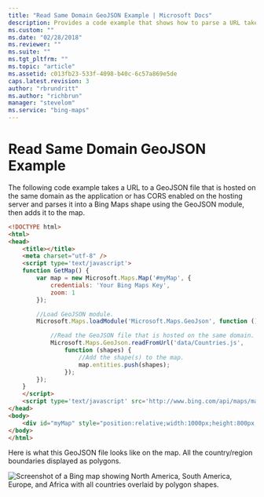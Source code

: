 ```yaml
---
title: "Read Same Domain GeoJSON Example | Microsoft Docs"
description: Provides a code example that shows how to parse a URL taken to a GeoJSON file hosted on the same domain into a shape using the GeoJSON module.
ms.custom: ""
ms.date: "02/28/2018"
ms.reviewer: ""
ms.suite: ""
ms.tgt_pltfrm: ""
ms.topic: "article"
ms.assetid: c013fb23-533f-4098-b40c-6c57a869e5de
caps.latest.revision: 3
author: "rbrundritt"
ms.author: "richbrun"
manager: "stevelom"
ms.service: "bing-maps"
---
```


# Read Same Domain GeoJSON Example

The following code example takes a URL to a GeoJSON file that is hosted on the same domain as the application or has CORS enabled on the hosting server and parses it into a Bing Maps shape using the GeoJSON module, then adds it to the map. 

```html
<!DOCTYPE html>
<html>
<head>
    <title></title>
    <meta charset="utf-8" />
	<script type='text/javascript'>
    function GetMap() {
        var map = new Microsoft.Maps.Map('#myMap', {
            credentials: 'Your Bing Maps Key',
            zoom: 1
        });

        //Load GeoJSON module.
        Microsoft.Maps.loadModule('Microsoft.Maps.GeoJson', function () {

            //Read the GeoJSON file that is hosted on the same domain.
            Microsoft.Maps.GeoJson.readFromUrl('data/Countries.js',
                function (shapes) {
                    //Add the shape(s) to the map.
                    map.entities.push(shapes);
                });
        });
    }
    </script>
    <script type='text/javascript' src='http://www.bing.com/api/maps/mapcontrol?callback=GetMap' async defer></script>
</head>
<body>
    <div id="myMap" style="position:relative;width:1000px;height:800px;"></div>
</body>
</html>
```

Here is what this GeoJSON file looks like on the map. All the country/region boundaries displayed as polygons.

![Screenshot of a Bing map showing North America, South America, Europe, and Africa with all countries overlaid by polygon shapes.](../../media/bmv8-readsamedomaingeojsonexample-map.png)
